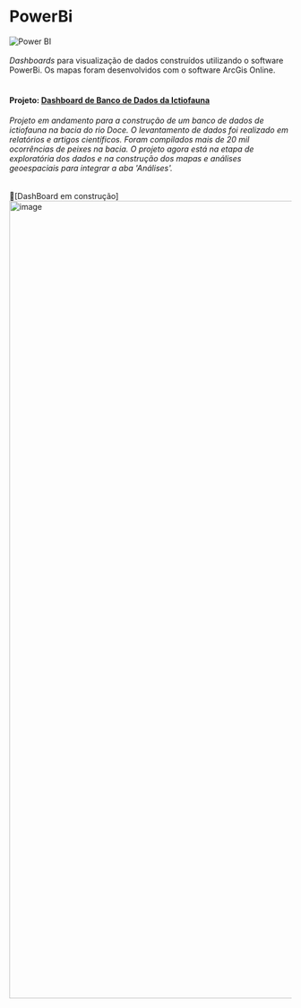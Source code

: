# PowerBi
![Power BI](https://img.shields.io/badge/-Power%20BI-black?style=plastic&logo=Power-BI)
<br></br>
_Dashboards_ para visualização de dados construídos utilizando o software PowerBi. Os mapas foram desenvolvidos com o software ArcGis Online. 
<br></br>

#### Projeto: [Dashboard de Banco de Dados da Ictiofauna](https://app.powerbi.com/view?r=eyJrIjoiMGU1NWY4ZjAtZTE4Yy00ZTZiLWEwOTYtMTdhOTVkYWJmYWU4IiwidCI6ImE5OGJlN2I3LWIwMTQtNGVlMS04OGVjLTFmMDFjNmNlYWE2MiJ9&pageName=ReportSection08c7f7c0d9990d1e4ca3&disablecdnExpiration=1727034481)
###### Projeto em andamento para a construção de um banco de dados de ictiofauna na bacia do rio Doce. O levantamento de dados foi realizado em relatórios e artigos científicos. Foram compilados mais de 20 mil ocorrências de peixes na bacia. O projeto agora está na etapa de exploratória dos dados e na construção dos mapas e análises geoespaciais para integrar a aba 'Análises'.   
:book:[DashBoard em construção]
<img width="1423" alt="image" src="https://user-images.githubusercontent.com/28782509/223494452-829d8b53-96b6-4c42-a4f1-8884f0097439.png">









